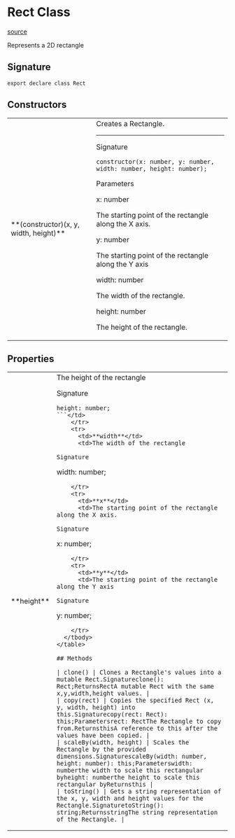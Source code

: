# Rect Class

[source](https://developers.meta.com/horizon-worlds/reference/2.0.0/core_rect)

Represents a 2D rectangle

## Signature

```
export declare class Rect
```

## Constructors

<table>
  <tbody>
    <tr>
      <td>**(constructor)(x, y, width, height)**</td>
      <td>Creates a Rectangle.

* * *

Signature

```
constructor(x: number, y: number, width: number, height: number);
```

Parameters

x: number

The starting point of the rectangle along the X axis.

y: number

The starting point of the rectangle along the Y axis

width: number

The width of the rectangle.

height: number

The height of the rectangle.</td>
    </tr>
  </tbody>
</table>

## Properties

<table>
  <tbody>
    <tr>
      <td>**height**</td>
      <td>The height of the rectangle

Signature

```
height: number;
```</td>
    </tr>
    <tr>
      <td>**width**</td>
      <td>The width of the rectangle

Signature

```
width: number;
```</td>
    </tr>
    <tr>
      <td>**x**</td>
      <td>The starting point of the rectangle along the X axis.

Signature

```
x: number;
```</td>
    </tr>
    <tr>
      <td>**y**</td>
      <td>The starting point of the rectangle along the Y axis

Signature

```
y: number;
```</td>
    </tr>
  </tbody>
</table>

## Methods

| clone() | Clones a Rectangle's values into a mutable Rect.Signatureclone(): Rect;ReturnsRectA mutable Rect with the same x,y,width,height values. |
| copy(rect) | Copies the specified Rect (x, y, width, height) into this.Signaturecopy(rect: Rect): this;Parametersrect: RectThe Rectangle to copy from.ReturnsthisA reference to this after the values have been copied. |
| scaleBy(width, height) | Scales the Rectangle by the provided dimensions.SignaturescaleBy(width: number, height: number): this;Parameterswidth: numberthe width to scale this rectangular byheight: numberthe height to scale this rectangular byReturnsthis |
| toString() | Gets a string representation of the x, y, width and height values for the Rectangle.SignaturetoString(): string;ReturnsstringThe string representation of the Rectangle. |